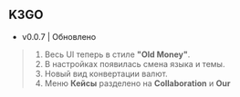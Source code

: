 ## K3GO

- v0.0.7 | Обновлено
> 1. Весь UI теперь в стиле **"Old Money"**.
> 2. В настройках появилась смена языка и темы.
> 3. Новый вид конвертации валют.
> 4. Меню **Кейсы** разделено на **Collaboration** и **Our**